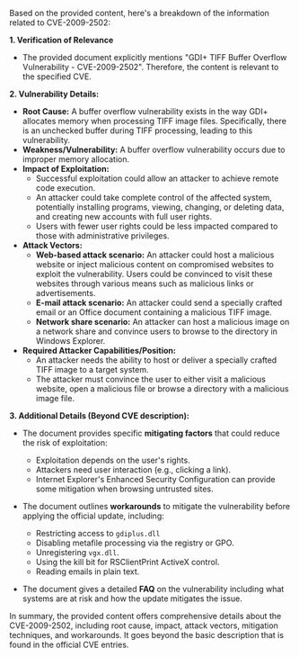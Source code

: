 Based on the provided content, here's a breakdown of the information related to CVE-2009-2502:

**1. Verification of Relevance**
   - The provided document explicitly mentions "GDI+ TIFF Buffer Overflow Vulnerability - CVE-2009-2502". Therefore, the content is relevant to the specified CVE.

**2. Vulnerability Details:**

*   **Root Cause:** A buffer overflow vulnerability exists in the way GDI+ allocates memory when processing TIFF image files. Specifically, there is an unchecked buffer during TIFF processing, leading to this vulnerability.
*   **Weakness/Vulnerability:** A buffer overflow vulnerability occurs due to improper memory allocation.
*  **Impact of Exploitation:**
    *   Successful exploitation could allow an attacker to achieve remote code execution.
    *   An attacker could take complete control of the affected system, potentially installing programs, viewing, changing, or deleting data, and creating new accounts with full user rights.
    *   Users with fewer user rights could be less impacted compared to those with administrative privileges.
*  **Attack Vectors:**
    *   **Web-based attack scenario:** An attacker could host a malicious website or inject malicious content on compromised websites to exploit the vulnerability. Users could be convinced to visit these websites through various means such as malicious links or advertisements.
    *   **E-mail attack scenario:** An attacker could send a specially crafted email or an Office document containing a malicious TIFF image.
    *   **Network share scenario:** An attacker can host a malicious image on a network share and convince users to browse to the directory in Windows Explorer.
* **Required Attacker Capabilities/Position:**
    *  An attacker needs the ability to host or deliver a specially crafted TIFF image to a target system. 
    *  The attacker must convince the user to either visit a malicious website, open a malicious file or browse a directory with a malicious image file.

**3. Additional Details (Beyond CVE description):**

*   The document provides specific **mitigating factors** that could reduce the risk of exploitation:
    *   Exploitation depends on the user's rights.
    *   Attackers need user interaction (e.g., clicking a link).
    *   Internet Explorer's Enhanced Security Configuration can provide some mitigation when browsing untrusted sites.

*   The document outlines **workarounds** to mitigate the vulnerability before applying the official update, including:
    *   Restricting access to `gdiplus.dll`
    *   Disabling metafile processing via the registry or GPO.
    *   Unregistering `vgx.dll`.
    *  Using the kill bit for RSClientPrint ActiveX control.
    *   Reading emails in plain text.

*   The document gives a detailed **FAQ** on the vulnerability including what systems are at risk and how the update mitigates the issue.

In summary, the provided content offers comprehensive details about the CVE-2009-2502, including root cause, impact, attack vectors, mitigation techniques, and workarounds. It goes beyond the basic description that is found in the official CVE entries.